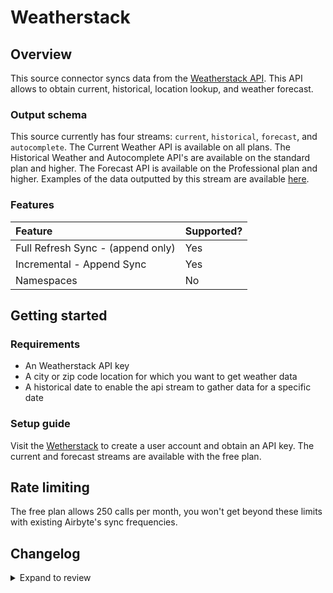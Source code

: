 # Weatherstack

## Overview

This source connector syncs data from the [Weatherstack API](http://api.weatherstack.com/). This API allows to obtain current, historical, location lookup, and weather forecast.

### Output schema

This source currently has four streams: `current`, `historical`, `forecast`, and `autocomplete`. The Current Weather API is available on all plans. The Historical Weather and Autocomplete API's are available on the standard plan and higher. The Forecast API is available on the Professional plan and higher. Examples of the data outputted by this stream are available [here](https://weatherstack.com/documentation).

### Features

| Feature                           | Supported? |
| :-------------------------------- | :--------- |
| Full Refresh Sync - (append only) | Yes        |
| Incremental - Append Sync         | Yes        |
| Namespaces                        | No         |

## Getting started

### Requirements

- An Weatherstack API key
- A city or zip code location for which you want to get weather data
- A historical date to enable the api stream to gather data for a specific date

### Setup guide

Visit the [Wetherstack](https://weatherstack.com/) to create a user account and obtain an API key. The current and forecast streams are available with the free plan.

## Rate limiting

The free plan allows 250 calls per month, you won't get beyond these limits with existing Airbyte's sync frequencies.

## Changelog

<details>
  <summary>Expand to review</summary>

| Version | Date       | Pull Request                                             | Subject         |
| :------ | :--------- | :------------------------------------------------------- | :-------------- |
| 0.1.10 | 2024-07-20 | [42280](https://github.com/airbytehq/airbyte/pull/42280) | Update dependencies |
| 0.1.9 | 2024-07-13 | [41887](https://github.com/airbytehq/airbyte/pull/41887) | Update dependencies |
| 0.1.8 | 2024-07-10 | [41566](https://github.com/airbytehq/airbyte/pull/41566) | Update dependencies |
| 0.1.7 | 2024-07-09 | [41241](https://github.com/airbytehq/airbyte/pull/41241) | Update dependencies |
| 0.1.6 | 2024-07-06 | [40876](https://github.com/airbytehq/airbyte/pull/40876) | Update dependencies |
| 0.1.5 | 2024-06-26 | [40549](https://github.com/airbytehq/airbyte/pull/40549) | Migrate off deprecated auth package |
| 0.1.4 | 2024-06-25 | [40414](https://github.com/airbytehq/airbyte/pull/40414) | Update dependencies |
| 0.1.3 | 2024-06-22 | [40086](https://github.com/airbytehq/airbyte/pull/40086) | Update dependencies |
| 0.1.2 | 2024-06-06 | [39190](https://github.com/airbytehq/airbyte/pull/39190) | [autopull] Upgrade base image to v1.2.2 |
| 0.1.1 | 2024-05-20 | [38438](https://github.com/airbytehq/airbyte/pull/38438) | [autopull] base image + poetry + up_to_date |
| 0.1.0 | 2022-09-08 | [16473](https://github.com/airbytehq/airbyte/pull/16473) | Initial release |

</details>
